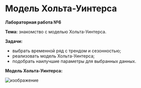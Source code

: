 # Модель Хольта-Уинтерса
**Лабораторная работа №6**


**Тема:** знакомство с моделью Хольта-Уинтерса.


**Задачи:**


- выбрать временной ряд с трендом и сезонностью;
- реализовать модель Хольта-Уинтерса;
- подобрать наилучшие параметры для выбранных данных.


**Модель Хольта-Уинтерса:**


![изображение](https://github.com/irarekusee/mm-dss-labs/assets/107788882/f724660a-009c-4d9e-b554-ed5360dae41e)
